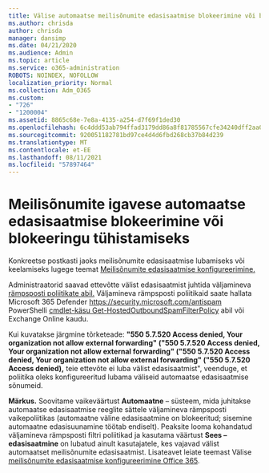 ```yaml
---
title: Välise automaatse meilisõnumite edasisaatmise blokeerimine või blokeeringu keelamine
ms.author: chrisda
author: chrisda
manager: dansimp
ms.date: 04/21/2020
ms.audience: Admin
ms.topic: article
ms.service: o365-administration
ROBOTS: NOINDEX, NOFOLLOW
localization_priority: Normal
ms.collection: Adm_O365
ms.custom:
- "726"
- "1200004"
ms.assetid: 8865c68e-7e8a-4135-a254-d7f69f1ded30
ms.openlocfilehash: 6c4ddd53ab794ffad3179dd86a8f81785567cfe34240dff2aa0a1df11094883d
ms.sourcegitcommit: 920051182781bd97ce4d4d6fbd268cb37b84d239
ms.translationtype: MT
ms.contentlocale: et-EE
ms.lasthandoff: 08/11/2021
ms.locfileid: "57897464"
---
```

# <a name="block-or-unblock-eternal-automatic-email-forwarding"></a>Meilisõnumite igavese automaatse edasisaatmise blokeerimine või blokeeringu tühistamiseks

Konkreetse postkasti jaoks meilisõnumite edasisaatmise lubamiseks või keelamiseks lugege teemat [Meilisõnumite edasisaatmise konfigureerimine.](https://docs.microsoft.com/microsoft-365/admin/email/configure-email-forwarding)

Administraatorid saavad ettevõtte välist edasisaatmist juhtida väljamineva [rämpsposti poliitikate abil.](https://docs.microsoft.com/microsoft-365/security/office-365-security/configure-the-outbound-spam-policy) Väljamineva rämpsposti poliitikaid saate hallata Microsoft 365 Defender <https://security.microsoft.com/antispam> PowerShelli [cmdlet-käsu Get-HostedOutboundSpamFilterPolicy](https://docs.microsoft.com/powershell/module/exchange/get-hostedoutboundspamfilterpolicy) abil või Exchange Online kaudu.

Kui kuvatakse järgmine tõrketeade: **"550 5.7.520 Access denied, Your organization not allow external forwarding" ("550 5.7.520 Access denied, Your organization not allow external forwarding" ("550 5.7.520 Access denied, Your organization not allow external forwarding" ("550 5.7.520 Access denied),** teie ettevõte ei luba välist edasisaatmist", veenduge, et poliitika oleks konfigureeritud lubama väliseid automaatse edasisaatmise sõnumeid.

**Märkus.** Soovitame vaikeväärtust **Automaatne** –  süsteem, mida juhitakse automaatse edasisaatmise reeglite sättele väljamineva rämpsposti vaikepoliitikas (automaatne väline edasisaatmine on blokeeritud; sisemine automaatne edasisuunamine töötab endiselt). Peaksite looma kohandatud väljamineva rämpsposti filtri poliitikad ja kasutama väärtust **Sees – edasisaatmine** on lubatud ainult kasutajatele, kes vajavad välist automaatset meilisõnumite edasisaatmist. Lisateavet leiate teemast Välise [meilisõnumite edasisaatmise konfigureerimine Office 365](https://docs.microsoft.com/microsoft-365/security/office-365-security/external-email-forwarding).
